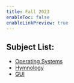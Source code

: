 ```yaml
---
title: Fall 2023
enableToc: false
enableLinkPreview: true
---
```

## Subject List:

- [Operating Systems](notes/Fall%202023/Operating%20Systems.md)
- [Hymnology](notes/Fall%202023/Hymnology.md)
- [GUI](notes/Fall%202023/GUI.md)